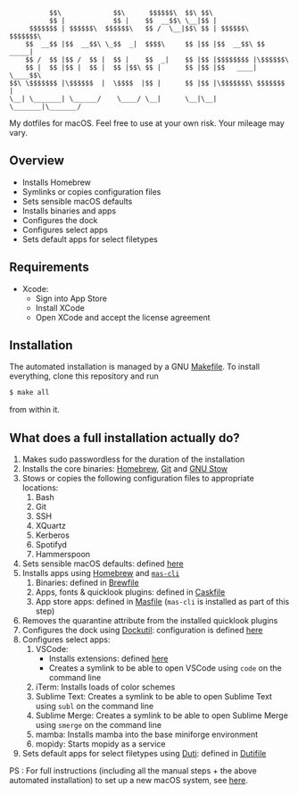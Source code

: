 


              $$\             $$\      $$$$$$\  $$\ $$\                     
              $$ |            $$ |    $$  __$$\ \__|$$ |                    
         $$$$$$$ | $$$$$$\  $$$$$$\   $$ /  \__|$$\ $$ | $$$$$$\   $$$$$$$\ 
        $$  __$$ |$$  __$$\ \_$$  _|  $$$$\     $$ |$$ |$$  __$$\ $$  _____|
        $$ /  $$ |$$ /  $$ |  $$ |    $$  _|    $$ |$$ |$$$$$$$$ |\$$$$$$\  
        $$ |  $$ |$$ |  $$ |  $$ |$$\ $$ |      $$ |$$ |$$   ____| \____$$\ 
    $$\ \$$$$$$$ |\$$$$$$  |  \$$$$  |$$ |      $$ |$$ |\$$$$$$$\ $$$$$$$  |
    \__| \_______| \______/    \____/ \__|      \__|\__| \_______|\_______/ 
                                                                            
                                                                                                                                
My dotfiles for macOS. Feel free to use at your own risk. Your mileage may vary.

## Overview
* Installs Homebrew
* Symlinks or copies configuration files
* Sets sensible macOS defaults
* Installs binaries and apps
* Configures the dock
* Configures select apps
* Sets default apps for select filetypes

## Requirements
* Xcode:
   - Sign into App Store
   - Install XCode
   - Open XCode and accept the license agreement
   

## Installation
The automated installation is managed by a GNU [Makefile](Makefile). To install everything, clone this repository and run 
```bash
$ make all
```
from within it.

## What does a full installation actually do?
1. Makes sudo passwordless for the duration of the installation
2. Installs the core binaries: [Homebrew](https://brew.sh/), [Git](https://git-scm.com/) and [GNU Stow](https://www.gnu.org/software/stow/)
3. Stows or copies the following configuration files to appropriate locations:
   1. Bash
   2. Git
   3. SSH
   4. XQuartz
   5. Kerberos
   6. Spotifyd
   7. Hammerspoon
4. Sets sensible macOS defaults: defined [here](macos/defaults.sh)
5. Installs apps using [Homebrew](https://brew.sh/) and [`mas-cli`](https://github.com/mas-cli/mas)
   1. Binaries: defined in [Brewfile](homebrew/Brewfile)
   2. Apps, fonts & quicklook plugins: defined in [Caskfile](homebrew/Caskfile)
   3. App store apps: defined in [Masfile](homebrew/Masfile) (`mas-cli` is installed as part of this step)
6. Removes the quarantine attribute from the installed quicklook plugins
7. Configures the dock using [Dockutil](https://github.com/kcrawford/dockutil): configuration is defined [here](macos/dock.sh)
8. Configures select apps:    
   1. VSCode:
      * Installs extensions: defined [here](apps/vscode/vscode-extensions.list) 
      * Creates a symlink to be able to open VSCode using `code` on the command line
   2. iTerm: Installs loads of color schemes
   3. Sublime Text: Creates a symlink to be able to open Sublime Text using `subl` on the command line
   4. Sublime Merge: Creates a symlink to be able to open Sublime Merge using `smerge` on the command line
   5. mamba: Installs mamba into the base miniforge environment
   6. mopidy: Starts mopidy as a service
9.  Sets default apps for select filetypes using [Duti](https://github.com/moretension/duti): defined in [Dutifile](duti/Dutifile)

 
PS : For full instructions (including all the manual steps + the above automated installation) to set up a new macOS system, see [here](instructions/setup.md).

